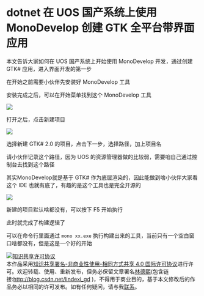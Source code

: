 
# dotnet 在 UOS 国产系统上使用 MonoDevelop 创建 GTK 全平台带界面应用

本文告诉大家如何在 UOS 国产系统上开始使用 MonoDevelop 开发，通过创建 GTK# 应用，进入界面开发的第一步

<!--more-->


<!-- 发布 -->

在开始之前需要小伙伴先安装好 MonoDevelop 工具

安装完成之后，可以在开始菜单找到这个 MonoDevelop 工具

<!-- ![](image/dotnet 在 UOS 国产系统上安装 MonoDevelop 开发工具/dotnet 在 UOS 国产系统上安装 MonoDevelop 开发工具0.png) -->

![](http://image.acmx.xyz/lindexi%2F20208311957535612.jpg)

打开之后，点击新建项目

<!-- ![](image/dotnet 在 UOS 国产系统上使用 MonoDevelop 创建 GTK 全平台带界面应用/dotnet 在 UOS 国产系统上使用 MonoDevelop 创建 GTK 全平台带界面应用0.png) -->

![](http://image.acmx.xyz/lindexi%2F20208312011468845.jpg)

选择新建 GTK# 2.0 的项目，点击下一步，选择路径，加上项目名

请小伙伴记录这个路径，因为 UOS 的资源管理器做的比较弱，需要咱自己通过控制台去找到这个路径

其实MonoDevelop就是基于 GTK# 作为底层渲染的，因此能做到啥小伙伴大家看这个 IDE 也就有底了，有趣的是这个工具也是完全开源的

<!-- ![](image/dotnet 在 UOS 国产系统上使用 MonoDevelop 创建 GTK 全平台带界面应用/dotnet 在 UOS 国产系统上使用 MonoDevelop 创建 GTK 全平台带界面应用1.png) -->

![](http://image.acmx.xyz/lindexi%2F20208312012512841.jpg)

新建的项目默认啥都没有，可以按下 F5 开始执行

此时就完成了构建逻辑了

可以在命令行里面通过 `mono xx.exe` 执行构建出来的工具，当前只有一个空白窗口啥都没有，但是这是一个好的开始





<a rel="license" href="http://creativecommons.org/licenses/by-nc-sa/4.0/"><img alt="知识共享许可协议" style="border-width:0" src="https://licensebuttons.net/l/by-nc-sa/4.0/88x31.png" /></a><br />本作品采用<a rel="license" href="http://creativecommons.org/licenses/by-nc-sa/4.0/">知识共享署名-非商业性使用-相同方式共享 4.0 国际许可协议</a>进行许可。欢迎转载、使用、重新发布，但务必保留文章署名[林德熙](http://blog.csdn.net/lindexi_gd)(包含链接:http://blog.csdn.net/lindexi_gd )，不得用于商业目的，基于本文修改后的作品务必以相同的许可发布。如有任何疑问，请与我[联系](mailto:lindexi_gd@163.com)。